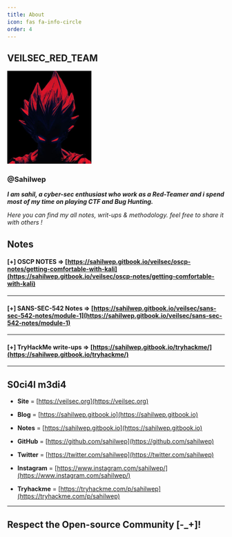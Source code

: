 ```yaml
---
title: About
icon: fas fa-info-circle
order: 4
---
```

## VEILSEC_RED_TEAM

![profile  logo](../assets/img/icon_small.png)


### @Sahilwep

***I am sahil, a cyber-sec enthusiast who work as a Red-Teamer and i spend most of my time on playing CTF and Bug Hunting.***

*Here you can find my all notes, writ-ups & methodology. feel free to share it with others !*  

## Notes

#### **[+]  OSCP NOTES** => [https://sahilwep.gitbook.io/veilsec/oscp-notes/getting-comfortable-with-kali](https://sahilwep.gitbook.io/veilsec/oscp-notes/getting-comfortable-with-kali)

***
#### **[+]  SANS-SEC-542 Notes**  => [https://sahilwep.gitbook.io/veilsec/sans-sec-542-notes/module-1](https://sahilwep.gitbook.io/veilsec/sans-sec-542-notes/module-1)

***
#### **[+]  TryHackMe write-ups** => [https://sahilwep.gitbook.io/tryhackme/](https://sahilwep.gitbook.io/tryhackme/)

***
## S0ci4l m3di4


* **Site** =          [https://veilsec.org](https://veilsec.org)

* **Blog** =          [https://sahilwep.gitbook.io](https://sahilwep.gitbook.io)

* **Notes** =          [https://sahilwep.gitbook.io](https://sahilwep.gitbook.io)

* **GitHub** =        [https://github.com/sahilwep](https://github.com/sahilwep)

* **Twitter**  =  [https://twitter.com/sahilwep](https://twitter.com/sahilwep)

* **Instagram** = [https://www.instagram.com/sahilwep/](https://www.instagram.com/sahilwep/)

* **Tryhackme** = [https://tryhackme.com/p/sahilwep](https://tryhackme.com/p/sahilwep)

***

## **Respect the Open-source Community [-_+]!**




